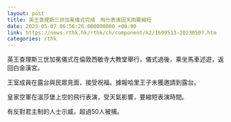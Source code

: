 ```yaml
---
layout: post
title: 英王查理斯三世加冕儀式完成　飛行表演因天雨要縮短
date: 2023-05-07 06:56:26.000000000 +08:00
link: https://news.rthk.hk/rthk/ch/component/k2/1699513-20230507.htm
categories: rthk
---
```


英王查理斯三世加冕儀式在倫敦西敏寺大教堂舉行，儀式過後，乘坐馬車述遊，返回白金漢宮。

王室成員在露台與民眾見面，接受祝福。據報哈里王子未獲邀請到露台。

皇家空軍在溫莎堡上空的飛行表演，受天氣影響，要縮短表演時間。

有反對君主制的人士示威，超過50人被捕。
